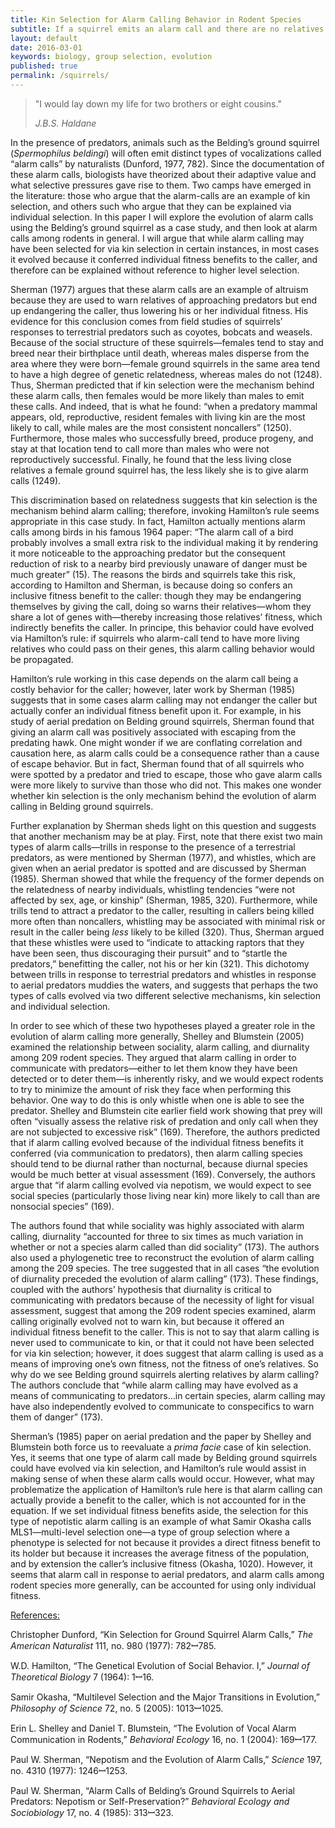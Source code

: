 ```yaml
---
title: Kin Selection for Alarm Calling Behavior in Rodent Species
subtitle: If a squirrel emits an alarm call and there are no relatives to hear it, does it make a sound?
layout: default
date: 2016-03-01
keywords: biology, group selection, evolution
published: true
permalink: /squirrels/
---
```


<blockquote class="wp-block-quote">
  <p>
    "I would lay down my life for two brothers or eight cousins."
  </p>
  
  <cite> <em>J.B.S. Haldane</em> </cite>
</blockquote>

In the presence of predators, animals such as the Belding’s ground squirrel (_Spermophilus beldingi_) will often emit distinct types of vocalizations called “alarm calls” by naturalists (Dunford, 1977, 782). Since the documentation of these alarm calls, biologists have theorized about their adaptive value and what selective pressures gave rise to them. Two camps have emerged in the literature: those who argue that the alarm-calls are an example of kin selection, and others such who argue that they can be explained via individual selection. In this paper I will explore the evolution of alarm calls using the Belding’s ground squirrel as a case study, and then look at alarm calls among rodents in general. I will argue that while alarm calling may have been selected for via kin selection in certain instances, in most cases it evolved because it conferred individual fitness benefits to the caller, and therefore can be explained without reference to higher level selection.

Sherman (1977) argues that these alarm calls are an example of altruism because they are used to warn relatives of approaching predators but end up endangering the caller, thus lowering his or her individual fitness. His evidence for this conclusion comes from field studies of squirrels’ responses to terrestrial predators such as coyotes, bobcats and weasels. Because of the social structure of these squirrels—females tend to stay and breed near their birthplace until death, whereas males disperse from the area where they were born—female ground squirrels in the same area tend to have a high degree of genetic relatedness, whereas males do not (1248). Thus, Sherman predicted that if kin selection were the mechanism behind these alarm calls, then females would be more likely than males to emit these calls. And indeed, that is what he found: “when a predatory mammal appears, old, reproductive, resident females with living kin are the most likely to call, while males are the most consistent noncallers” (1250). Furthermore, those males who successfully breed, produce progeny, and stay at that location tend to call more than males who were not reproductively successful. Finally, he found that the less living close relatives a female ground squirrel has, the less likely she is to give alarm calls (1249).

This discrimination based on relatedness suggests that kin selection is the mechanism behind alarm calling; therefore, invoking Hamilton’s rule seems appropriate in this case study. In fact, Hamilton actually mentions alarm calls among birds in his famous 1964 paper: “The alarm call of a bird probably involves a small extra risk to the individual making it by rendering it more noticeable to the approaching predator but the consequent reduction of risk to a nearby bird previously unaware of danger must be much greater” (15). The reasons the birds and squirrels take this risk, according to Hamilton and Sherman, is because doing so confers an inclusive fitness benefit to the caller: though they may be endangering themselves by giving the call, doing so warns their relatives—whom they share a lot of genes with—thereby increasing those relatives’ fitness, which indirectly benefits the caller. In principe, this behavior could have evolved via Hamilton’s rule: if squirrels who alarm-call tend to have more living relatives who could pass on their genes, this alarm calling behavior would be propagated.

Hamilton’s rule working in this case depends on the alarm call being a costly behavior for the caller; however, later work by Sherman (1985) suggests that in some cases alarm calling may not endanger the caller but actually confer an individual fitness benefit upon it. For example, in his study of aerial predation on Belding ground squirrels, Sherman found that giving an alarm call was positively associated with escaping from the predating hawk. One might wonder if we are conflating correlation and causation here, as alarm calls could be a consequence rather than a cause of escape behavior. But in fact, Sherman found that of all squirrels who were spotted by a predator and tried to escape, those who gave alarm calls were more likely to survive than those who did not. This makes one wonder whether kin selection is the only mechanism behind the evolution of alarm calling in Belding ground squirrels.

Further explanation by Sherman sheds light on this question and suggests that another mechanism may be at play. First, note that there exist two main types of alarm calls—trills in response to the presence of a terrestrial predators, as were mentioned by Sherman (1977), and whistles, which are given when an aerial predator is spotted and are discussed by Sherman (1985). Sherman showed that while the frequency of the former depends on the relatedness of nearby individuals, whistling tendencies &#8220;were not affected by sex, age, or kinship” (Sherman, 1985, 320). Furthermore, while trills tend to attract a predator to the caller, resulting in callers being killed more often than noncallers, whistling may be associated with minimal risk or result in the caller being _less_ likely to be killed (320). Thus, Sherman argued that these whistles were used to “indicate to attacking raptors that they have been seen, thus discouraging their pursuit” and to “startle the predators,” benefitting the caller, not his or her kin (321). This dichotomy between trills in response to terrestrial predators and whistles in response to aerial predators muddies the waters, and suggests that perhaps the two types of calls evolved via two different selective mechanisms, kin selection and individual selection.

In order to see which of these two hypotheses played a greater role in the evolution of alarm calling more generally, Shelley and Blumstein (2005) examined the relationship between sociality, alarm calling, and diurnality among 209 rodent species. They argued that alarm calling in order to communicate with predators—either to let them know they have been detected or to deter them—is inherently risky, and we would expect rodents to try to minimize the amount of risk they face when performing this behavior. One way to do this is only whistle when one is able to see the predator. Shelley and Blumstein cite earlier field work showing that prey will often “visually assess the relative risk of predation and only call when they are not subjected to excessive risk” (169). Therefore, the authors predicted that if alarm calling evolved because of the individual fitness benefits it conferred (via communication to predators), then alarm calling species should tend to be diurnal rather than nocturnal, because diurnal species would be much better at visual assessment (169). Conversely, the authors argue that “if alarm calling evolved via nepotism, we would expect to see social species (particularly those living near kin) more likely to call than are nonsocial species” (169).

The authors found that while sociality was highly associated with alarm calling, diurnality “accounted for three to six times as much variation in whether or not a species alarm called than did sociality” (173). The authors also used a phylogenetic tree to reconstruct the evolution of alarm calling among the 209 species. The tree suggested that in all cases “the evolution of diurnality preceded the evolution of alarm calling” (173). These findings, coupled with the authors’ hypothesis that diurnality is critical to communicating with predators because of the necessity of light for visual assessment, suggest that among the 209 rodent species examined, alarm calling originally evolved not to warn kin, but because it offered an individual fitness benefit to the caller. This is not to say that alarm calling is never used to communicate to kin, or that it could not have been selected for via kin selection; however, it does suggest that alarm calling is used as a means of improving one’s own fitness, not the fitness of one’s relatives. So why do we see Belding ground squirrels alerting relatives by alarm calling? The authors conclude that “while alarm calling may have evolved as a means of communicating to predators…in certain species, alarm calling may have also independently evolved to communicate to conspecifics to warn them of danger” (173).

Sherman’s (1985) paper on aerial predation and the paper by Shelley and Blumstein both force us to reevaluate a _prima facie_ case of kin selection. Yes, it seems that one type of alarm call made by Belding ground squirrels could have evolved via kin selection, and Hamilton’s rule would assist in making sense of when these alarm calls would occur. However, what may problematize the application of Hamilton’s rule here is that alarm calling can actually provide a benefit to the caller, which is not accounted for in the equation. If we set individual fitness benefits aside, the selection for this type of nepotistic alarm calling is an example of what Samir Okasha calls MLS1—multi-level selection one—a type of group selection where a phenotype is selected for not because it provides a direct fitness benefit to its holder but because it increases the average fitness of the population, and by extension the caller’s inclusive fitness (Okasha, 1020). However, it seems that alarm call in response to aerial predators, and alarm calls among rodent species more generally, can be accounted for using only individual fitness.

<u>References:</u>

Christopher Dunford, “Kin Selection for Ground Squirrel Alarm Calls,” _The American Naturalist_ 111, no. 980 (1977): 782ꟷ785.

W.D. Hamilton, “The Genetical Evolution of Social Behavior. I,” _Journal of Theoretical Biology_ 7 (1964): 1ꟷ16.

Samir Okasha, “Multilevel Selection and the Major Transitions in Evolution,” _Philosophy of Science_ 72, no. 5 (2005): 1013ꟷ1025.

Erin L. Shelley and Daniel T. Blumstein, “The Evolution of Vocal Alarm Communication in Rodents,” _Behavioral Ecology_ 16, no. 1 (2004): 169ꟷ177.

Paul W. Sherman, “Nepotism and the Evolution of Alarm Calls,” _Science_ 197, no. 4310 (1977): 1246ꟷ1253.

Paul W. Sherman, “Alarm Calls of Belding&#8217;s Ground Squirrels to Aerial Predators: Nepotism or Self-Preservation?” _Behavioral Ecology and Sociobiology_ 17, no. 4 (1985): 313ꟷ323.